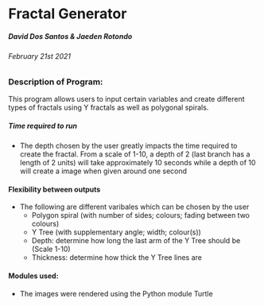 # Fractal Generator
##### David Dos Santos & Jaeden Rotondo
###### February 21st 2021

### Description of Program: 
This program allows users to input certain variables and create different types of fractals using Y fractals as well as polygonal spirals. 

##### Time required to run
- The depth chosen by the user greatly impacts the time required to create the fractal. From a scale of 1-10, a depth of 2 (last branch has a length of 2 units) will take approximately 10 seconds while a depth of 10 will create a image when given around one second

#### Flexibility between outputs
- The following are different varibales which can be chosen by the user 
    - Polygon spiral (with number of sides; colours; fading between two colours)
    - Y Tree (with supplementary angle; width; colour(s))
    - Depth: determine how long the last arm of the Y Tree should be (Scale 1-10)
    - Thickness: determine how thick the Y Tree lines are 
#### Modules used: 
- The images were rendered using the Python module Turtle
